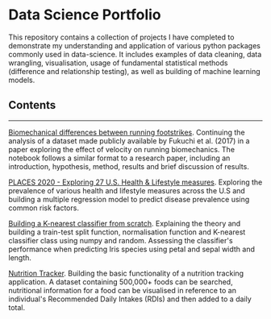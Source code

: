 # Data Science Portfolio

This repository contains a collection of projects I have completed to demonstrate my understanding and application of various python packages commonly used in data-science. It includes examples of data cleaning, data wrangling, visualisation, usage of fundamental statistical methods (difference and relationship testing), as well as building of machine learning models.


## Contents
---

[Biomechanical differences between running footstrikes](https://github.com/JamesBMiddleton/portfolio_projects/blob/main/foostrike_biomechanics/Notebook.ipynb). Continuing the analysis of a dataset made publicly available by Fukuchi et al. (2017) in a paper exploring the effect of velocity on running biomechanics. The notebook follows a similar format to a research paper, including an introduction, hypothesis, method, results and brief discussion of results.

[PLACES 2020 - Exploring 27 U.S. Health & Lifestyle measures](https://github.com/JamesBMiddleton/portfolio_projects/blob/main/places_2020/notebook.ipynb). Exploring the prevalence of various health and lifestyle measures across the U.S and building a multiple regression model to predict disease prevalence using common risk factors. 

[Building a K-nearest classifier from scratch](https://github.com/JamesBMiddleton/portfolio_projects/blob/main/k_nearest_classifier/notebook.ipynb). Explaining the theory and building a train-test split function, normalisation function and K-nearest classifier class using numpy and random. Assessing the classifier's performance when predicting Iris species using petal and sepal width and length.

[Nutrition Tracker](https://github.com/JamesBMiddleton/portfolio_projects/blob/main/nutrition_tracker/Notebook.ipynb). Building the basic functionality of a nutrition tracking application. A dataset containing 500,000+ foods can be searched, nutritional information for a food can be visualised in reference to an individual's Recommended Daily Intakes (RDIs) and then added to a daily total.
